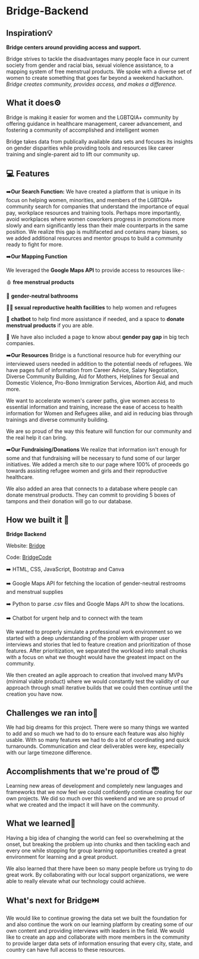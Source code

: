 # Bridge-Backend

## Inspiration💡

**Bridge centers around providing access and support.** 

Bridge strives to tackle the disadvantages many people face in our current society from gender and racial bias, sexual violence assistance, to a mapping system of free menstrual products. We spoke with a diverse set of women to create something that goes far beyond a weekend hackathon. 
_Bridge creates community, provides access, and makes a difference._

## What it does⚙️

Bridge is making it easier for women and the LGBTQIA+ community by offering guidance in healthcare management, career advancement, and fostering a community of accomplished and intelligent women 

Bridge takes data from publically available data sets and focuses its insights on gender disparities while providing tools and resources like career training and single-parent aid to lift our community up. 
## 💻 Features

➡️**Our Search Function:**
We have created a platform that is unique in its focus on helping women, minorities, and members of the LGBTQIA+ community search for companies that understand the importance of equal pay, workplace resources and training tools. Perhaps more importantly, avoid workplaces where women coworkers progress in promotions more slowly and earn significantly less than their male counterparts in the same position. We realize this gap is multifaceted and contains many biases, so we added additional resources and mentor groups to build a community ready to fight for more. 

➡️**Our Mapping Function**

We leveraged the **Google Maps API** to provide access to resources like-:

🩸 **free menstrual products**

🚽 **gender-neutral bathrooms**

👩‍⚕️ **sexual reproductive health facilities** to help women and refugees

🤖 **chatbot** to help find more assistance if needed, and a space to **donate menstrual products** if you are able. 

💸 We have also included a page to know about **gender pay gap** in big tech companies.

➡️**Our Resources**
Bridge is a functional resource hub for everything our interviewed users needed in addition to the potential needs of refugees. We have pages full of information from Career Advice, Salary Negotiation, Diverse Community Building, Aid for Mothers, Helplines for Sexual and Domestic Violence, Pro-Bono Immigration Services, Abortion Aid, and much more. 

We want to accelerate women's career paths, give women access to essential information and training, increase the ease of access to health information for Women and Refugees alike, and aid in reducing bias through trainings and diverse community building. 

We are so proud of the way this feature will function for our community and the real help it can bring. 

➡️**Our Fundraising/Donations**
We realize that information isn't enough for some and that fundraising will be necessary to fund some of our larger initiatives. We added a merch site to our page where 100% of proceeds go towards assisting refugee women and girls and their reproductive healthcare. 

We also added an area that connects to a database where people can donate menstrual products. They can commit to providing 5 boxes of tampons and their donation will go to our database. 

## How we built it 🔧

**Bridge Backend** 

Website: [Bridge](https://akshitagupta15june.github.io/Bridge-Backend/)

Code: [BridgeCode](https://github.com/akshitagupta15june/Bridge-Backend-App)

➡️ HTML, CSS, JavaScript, Bootstrap and Canva

➡️ Google Maps API for fetching the location of gender-neutral restrooms and menstrual supplies

➡️ Python to parse .csv files and Google Maps API to show the locations. 

➡️ Chatbot for urgent help and to connect with the team

We wanted to properly simulate a professional work environment so we started with a deep understanding of the problem with proper user interviews and stories that led to feature creation and prioritization of those features. After prioritization, we separated the workload into small chunks with a focus on what we thought would have the greatest impact on the community. 

We then created an agile approach to creation that involved many MVPs (minimal viable product) where we would constantly test the validity of our approach through small iterative builds that we could then continue until the creation you have now. 

## Challenges we ran into🙁

We had big dreams for this project. There were so many things we wanted to add and so much we had to do to ensure each feature was also highly usable. With so many features we had to do a lot of coordinating and quick turnarounds. Communication and clear deliverables were key, especially with our large timezone difference. 

## Accomplishments that we're proud of 😇

Learning new areas of development and completely new languages and frameworks that we now feel we could confidently continue creating for our own projects. We did so much over this weekend and we are so proud of what we created and the impact it will have on the community. 

## What we learned🤔
Having a big idea of changing the world can feel so overwhelming at the onset, but breaking the problem up into chunks and then tackling each and every one while stopping for group learning opportunities created a great environment for learning and a great product. 

We also learned that there have been so many people before us trying to do great work. By collaborating with our local support organizations, we were able to really elevate what our technology could achieve. 

## What's next for Bridge⏭️
We would like to continue growing the data set we built the foundation for and also continue the work on our learning platform by creating some of our own content and providing interviews with leaders in the field. We would like to create an app and collaborate with more members in the community to provide larger data sets of information ensuring that every city, state, and country can have full access to these resources. 

